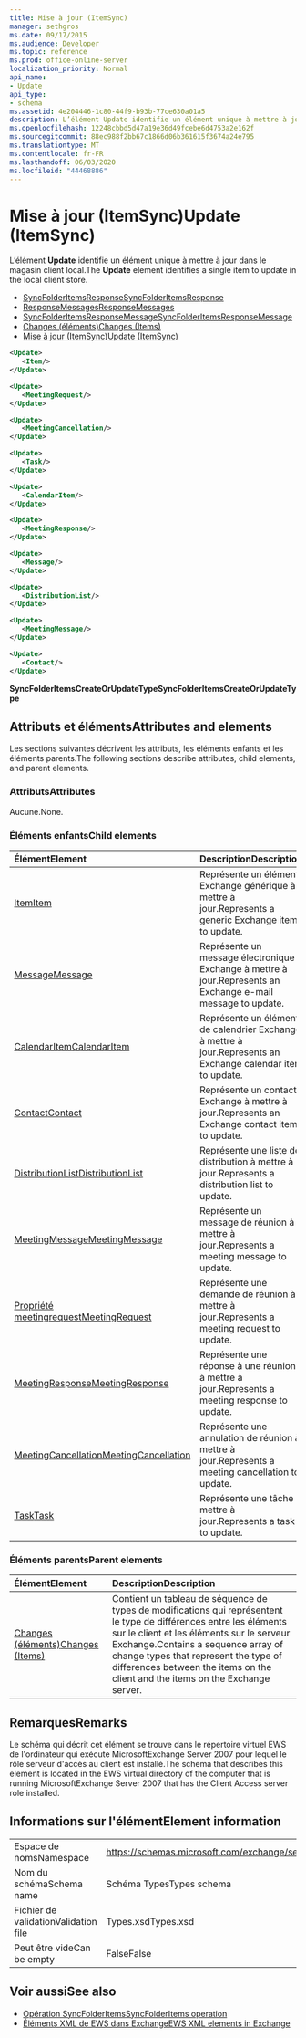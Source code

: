 ```yaml
---
title: Mise à jour (ItemSync)
manager: sethgros
ms.date: 09/17/2015
ms.audience: Developer
ms.topic: reference
ms.prod: office-online-server
localization_priority: Normal
api_name:
- Update
api_type:
- schema
ms.assetid: 4e204446-1c80-44f9-b93b-77ce630a01a5
description: L’élément Update identifie un élément unique à mettre à jour dans le magasin client local.
ms.openlocfilehash: 12248cbbd5d47a19e36d49fcebe6d4753a2e162f
ms.sourcegitcommit: 88ec988f2bb67c1866d06b361615f3674a24e795
ms.translationtype: MT
ms.contentlocale: fr-FR
ms.lasthandoff: 06/03/2020
ms.locfileid: "44468886"
---
```

# <a name="update-itemsync"></a><span data-ttu-id="b89ee-103">Mise à jour (ItemSync)</span><span class="sxs-lookup"><span data-stu-id="b89ee-103">Update (ItemSync)</span></span>

<span data-ttu-id="b89ee-104">L’élément **Update** identifie un élément unique à mettre à jour dans le magasin client local.</span><span class="sxs-lookup"><span data-stu-id="b89ee-104">The **Update** element identifies a single item to update in the local client store.</span></span> 
  
- [<span data-ttu-id="b89ee-105">SyncFolderItemsResponse</span><span class="sxs-lookup"><span data-stu-id="b89ee-105">SyncFolderItemsResponse</span></span>](syncfolderitemsresponse.md) 
- [<span data-ttu-id="b89ee-106">ResponseMessages</span><span class="sxs-lookup"><span data-stu-id="b89ee-106">ResponseMessages</span></span>](responsemessages.md)  
- [<span data-ttu-id="b89ee-107">SyncFolderItemsResponseMessage</span><span class="sxs-lookup"><span data-stu-id="b89ee-107">SyncFolderItemsResponseMessage</span></span>](syncfolderitemsresponsemessage.md)  
- [<span data-ttu-id="b89ee-108">Changes (éléments)</span><span class="sxs-lookup"><span data-stu-id="b89ee-108">Changes (Items)</span></span>](changes-items.md)  
- [<span data-ttu-id="b89ee-109">Mise à jour (ItemSync)</span><span class="sxs-lookup"><span data-stu-id="b89ee-109">Update (ItemSync)</span></span>](update-itemsync.md)
  
```xml
<Update>
   <Item/>
</Update>
```

```xml
<Update>
   <MeetingRequest/>
</Update>
```

```xml
<Update>
   <MeetingCancellation/>
</Update>
```

```xml
<Update>
   <Task/>
</Update>
```

```xml
<Update>
   <CalendarItem/>
</Update>
```

```xml
<Update>
   <MeetingResponse/>
</Update>
```

```xml
<Update>
   <Message/>
</Update>
```

```xml
<Update>
   <DistributionList/>
</Update>
```

```xml
<Update>
   <MeetingMessage/>
</Update>
```

```xml
<Update>
   <Contact/> 
</Update>
```

<span data-ttu-id="b89ee-110">**SyncFolderItemsCreateOrUpdateType**</span><span class="sxs-lookup"><span data-stu-id="b89ee-110">**SyncFolderItemsCreateOrUpdateType**</span></span>

## <a name="attributes-and-elements"></a><span data-ttu-id="b89ee-111">Attributs et éléments</span><span class="sxs-lookup"><span data-stu-id="b89ee-111">Attributes and elements</span></span>

<span data-ttu-id="b89ee-112">Les sections suivantes décrivent les attributs, les éléments enfants et les éléments parents.</span><span class="sxs-lookup"><span data-stu-id="b89ee-112">The following sections describe attributes, child elements, and parent elements.</span></span>
  
### <a name="attributes"></a><span data-ttu-id="b89ee-113">Attributs</span><span class="sxs-lookup"><span data-stu-id="b89ee-113">Attributes</span></span>

<span data-ttu-id="b89ee-114">Aucune.</span><span class="sxs-lookup"><span data-stu-id="b89ee-114">None.</span></span>
  
### <a name="child-elements"></a><span data-ttu-id="b89ee-115">Éléments enfants</span><span class="sxs-lookup"><span data-stu-id="b89ee-115">Child elements</span></span>

|<span data-ttu-id="b89ee-116">**Élément**</span><span class="sxs-lookup"><span data-stu-id="b89ee-116">**Element**</span></span>|<span data-ttu-id="b89ee-117">**Description**</span><span class="sxs-lookup"><span data-stu-id="b89ee-117">**Description**</span></span>|
|:-----|:-----|
|[<span data-ttu-id="b89ee-118">Item</span><span class="sxs-lookup"><span data-stu-id="b89ee-118">Item</span></span>](item.md) <br/> |<span data-ttu-id="b89ee-119">Représente un élément Exchange générique à mettre à jour.</span><span class="sxs-lookup"><span data-stu-id="b89ee-119">Represents a generic Exchange item to update.</span></span>  <br/> |
|[<span data-ttu-id="b89ee-120">Message</span><span class="sxs-lookup"><span data-stu-id="b89ee-120">Message</span></span>](message-ex15websvcsotherref.md) <br/> |<span data-ttu-id="b89ee-121">Représente un message électronique Exchange à mettre à jour.</span><span class="sxs-lookup"><span data-stu-id="b89ee-121">Represents an Exchange e-mail message to update.</span></span>  <br/> |
|[<span data-ttu-id="b89ee-122">CalendarItem</span><span class="sxs-lookup"><span data-stu-id="b89ee-122">CalendarItem</span></span>](calendaritem.md) <br/> |<span data-ttu-id="b89ee-123">Représente un élément de calendrier Exchange à mettre à jour.</span><span class="sxs-lookup"><span data-stu-id="b89ee-123">Represents an Exchange calendar item to update.</span></span>  <br/> |
|[<span data-ttu-id="b89ee-124">Contact</span><span class="sxs-lookup"><span data-stu-id="b89ee-124">Contact</span></span>](contact.md) <br/> |<span data-ttu-id="b89ee-125">Représente un contact Exchange à mettre à jour.</span><span class="sxs-lookup"><span data-stu-id="b89ee-125">Represents an Exchange contact item to update.</span></span>  <br/> |
|[<span data-ttu-id="b89ee-126">DistributionList</span><span class="sxs-lookup"><span data-stu-id="b89ee-126">DistributionList</span></span>](distributionlist.md) <br/> |<span data-ttu-id="b89ee-127">Représente une liste de distribution à mettre à jour.</span><span class="sxs-lookup"><span data-stu-id="b89ee-127">Represents a distribution list to update.</span></span>  <br/> |
|[<span data-ttu-id="b89ee-128">MeetingMessage</span><span class="sxs-lookup"><span data-stu-id="b89ee-128">MeetingMessage</span></span>](meetingmessage.md) <br/> |<span data-ttu-id="b89ee-129">Représente un message de réunion à mettre à jour.</span><span class="sxs-lookup"><span data-stu-id="b89ee-129">Represents a meeting message to update.</span></span>  <br/> |
|[<span data-ttu-id="b89ee-130">Propriété meetingrequest</span><span class="sxs-lookup"><span data-stu-id="b89ee-130">MeetingRequest</span></span>](meetingrequest.md) <br/> |<span data-ttu-id="b89ee-131">Représente une demande de réunion à mettre à jour.</span><span class="sxs-lookup"><span data-stu-id="b89ee-131">Represents a meeting request to update.</span></span>  <br/> |
|[<span data-ttu-id="b89ee-132">MeetingResponse</span><span class="sxs-lookup"><span data-stu-id="b89ee-132">MeetingResponse</span></span>](meetingresponse.md) <br/> |<span data-ttu-id="b89ee-133">Représente une réponse à une réunion à mettre à jour.</span><span class="sxs-lookup"><span data-stu-id="b89ee-133">Represents a meeting response to update.</span></span>  <br/> |
|[<span data-ttu-id="b89ee-134">MeetingCancellation</span><span class="sxs-lookup"><span data-stu-id="b89ee-134">MeetingCancellation</span></span>](meetingcancellation.md) <br/> |<span data-ttu-id="b89ee-135">Représente une annulation de réunion à mettre à jour.</span><span class="sxs-lookup"><span data-stu-id="b89ee-135">Represents a meeting cancellation to update.</span></span>  <br/> |
|[<span data-ttu-id="b89ee-136">Task</span><span class="sxs-lookup"><span data-stu-id="b89ee-136">Task</span></span>](task.md) <br/> |<span data-ttu-id="b89ee-137">Représente une tâche à mettre à jour.</span><span class="sxs-lookup"><span data-stu-id="b89ee-137">Represents a task to update.</span></span>  <br/> |
   
### <a name="parent-elements"></a><span data-ttu-id="b89ee-138">Éléments parents</span><span class="sxs-lookup"><span data-stu-id="b89ee-138">Parent elements</span></span>

|<span data-ttu-id="b89ee-139">**Élément**</span><span class="sxs-lookup"><span data-stu-id="b89ee-139">**Element**</span></span>|<span data-ttu-id="b89ee-140">**Description**</span><span class="sxs-lookup"><span data-stu-id="b89ee-140">**Description**</span></span>|
|:-----|:-----|
|[<span data-ttu-id="b89ee-141">Changes (éléments)</span><span class="sxs-lookup"><span data-stu-id="b89ee-141">Changes (Items)</span></span>](changes-items.md) <br/> |<span data-ttu-id="b89ee-142">Contient un tableau de séquence de types de modifications qui représentent le type de différences entre les éléments sur le client et les éléments sur le serveur Exchange.</span><span class="sxs-lookup"><span data-stu-id="b89ee-142">Contains a sequence array of change types that represent the type of differences between the items on the client and the items on the Exchange server.</span></span>  <br/> |
   
## <a name="remarks"></a><span data-ttu-id="b89ee-143">Remarques</span><span class="sxs-lookup"><span data-stu-id="b89ee-143">Remarks</span></span>

<span data-ttu-id="b89ee-144">Le schéma qui décrit cet élément se trouve dans le répertoire virtuel EWS de l'ordinateur qui exécute MicrosoftExchange Server 2007 pour lequel le rôle serveur d'accès au client est installé.</span><span class="sxs-lookup"><span data-stu-id="b89ee-144">The schema that describes this element is located in the EWS virtual directory of the computer that is running MicrosoftExchange Server 2007 that has the Client Access server role installed.</span></span>
  
## <a name="element-information"></a><span data-ttu-id="b89ee-145">Informations sur l'élément</span><span class="sxs-lookup"><span data-stu-id="b89ee-145">Element information</span></span>

|||
|:-----|:-----|
|<span data-ttu-id="b89ee-146">Espace de noms</span><span class="sxs-lookup"><span data-stu-id="b89ee-146">Namespace</span></span>  <br/> |https://schemas.microsoft.com/exchange/services/2006/types  <br/> |
|<span data-ttu-id="b89ee-147">Nom du schéma</span><span class="sxs-lookup"><span data-stu-id="b89ee-147">Schema name</span></span>  <br/> |<span data-ttu-id="b89ee-148">Schéma Types</span><span class="sxs-lookup"><span data-stu-id="b89ee-148">Types schema</span></span>  <br/> |
|<span data-ttu-id="b89ee-149">Fichier de validation</span><span class="sxs-lookup"><span data-stu-id="b89ee-149">Validation file</span></span>  <br/> |<span data-ttu-id="b89ee-150">Types.xsd</span><span class="sxs-lookup"><span data-stu-id="b89ee-150">Types.xsd</span></span>  <br/> |
|<span data-ttu-id="b89ee-151">Peut être vide</span><span class="sxs-lookup"><span data-stu-id="b89ee-151">Can be empty</span></span>  <br/> |<span data-ttu-id="b89ee-152">False</span><span class="sxs-lookup"><span data-stu-id="b89ee-152">False</span></span>  <br/> |
   
## <a name="see-also"></a><span data-ttu-id="b89ee-153">Voir aussi</span><span class="sxs-lookup"><span data-stu-id="b89ee-153">See also</span></span>

- [<span data-ttu-id="b89ee-154">Opération SyncFolderItems</span><span class="sxs-lookup"><span data-stu-id="b89ee-154">SyncFolderItems operation</span></span>](syncfolderitems-operation.md)
- [<span data-ttu-id="b89ee-155">Éléments XML de EWS dans Exchange</span><span class="sxs-lookup"><span data-stu-id="b89ee-155">EWS XML elements in Exchange</span></span>](ews-xml-elements-in-exchange.md)

